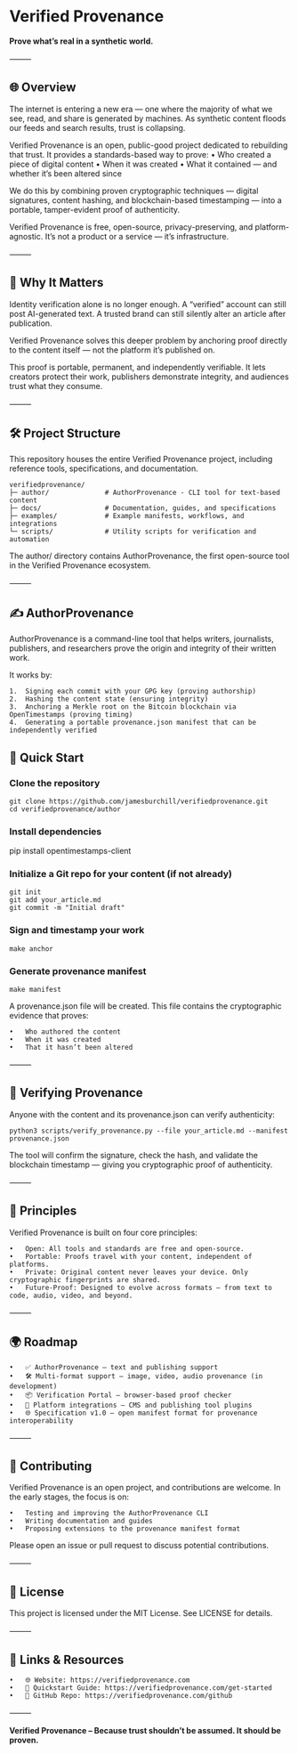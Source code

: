# Verified Provenance

**Prove what’s real in a synthetic world.**

⸻

## 🌐 Overview

The internet is entering a new era — one where the majority of what we see, read, and share is generated by machines. As synthetic content floods our feeds and search results, trust is collapsing.

Verified Provenance is an open, public-good project dedicated to rebuilding that trust. It provides a standards-based way to prove:
	•	Who created a piece of digital content
	•	When it was created
	•	What it contained — and whether it’s been altered since

We do this by combining proven cryptographic techniques — digital signatures, content hashing, and blockchain-based timestamping — into a portable, tamper-evident proof of authenticity.

Verified Provenance is free, open-source, privacy-preserving, and platform-agnostic. It’s not a product or a service — it’s infrastructure.

⸻

## 🧭 Why It Matters

Identity verification alone is no longer enough. A “verified” account can still post AI-generated text. A trusted brand can still silently alter an article after publication.

Verified Provenance solves this deeper problem by anchoring proof directly to the content itself — not the platform it’s published on.

This proof is portable, permanent, and independently verifiable. It lets creators protect their work, publishers demonstrate integrity, and audiences trust what they consume.

⸻

## 🛠️ Project Structure

This repository houses the entire Verified Provenance project, including reference tools, specifications, and documentation.
```
verifiedprovenance/
├─ author/              # AuthorProvenance - CLI tool for text-based content
├─ docs/                # Documentation, guides, and specifications
├─ examples/            # Example manifests, workflows, and integrations
└─ scripts/             # Utility scripts for verification and automation
```

The author/ directory contains AuthorProvenance, the first open-source tool in the Verified Provenance ecosystem.

⸻

## ✍️ AuthorProvenance

AuthorProvenance is a command-line tool that helps writers, journalists, publishers, and researchers prove the origin and integrity of their written work.

It works by:

	1.	Signing each commit with your GPG key (proving authorship)
	2.	Hashing the content state (ensuring integrity)
	3.	Anchoring a Merkle root on the Bitcoin blockchain via OpenTimestamps (proving timing)
	4.	Generating a portable provenance.json manifest that can be independently verified

## 🔧 Quick Start

### Clone the repository
```
git clone https://github.com/jamesburchill/verifiedprovenance.git
cd verifiedprovenance/author
```

### Install dependencies
pip install opentimestamps-client

### Initialize a Git repo for your content (if not already)
```
git init
git add your_article.md
git commit -m "Initial draft"
```

### Sign and timestamp your work
```make anchor```

### Generate provenance manifest
```make manifest```

A provenance.json file will be created. This file contains the cryptographic evidence that proves:

	•	Who authored the content
	•	When it was created
	•	That it hasn’t been altered

⸻

## 🧪 Verifying Provenance

Anyone with the content and its provenance.json can verify authenticity:

```
python3 scripts/verify_provenance.py --file your_article.md --manifest provenance.json
```

The tool will confirm the signature, check the hash, and validate the blockchain timestamp — giving you cryptographic proof of authenticity.

⸻

## 🔐 Principles

Verified Provenance is built on four core principles:

	•	Open: All tools and standards are free and open-source.
	•	Portable: Proofs travel with your content, independent of platforms.
	•	Private: Original content never leaves your device. Only cryptographic fingerprints are shared.
	•	Future-Proof: Designed to evolve across formats — from text to code, audio, video, and beyond.

⸻

## 🌍 Roadmap

	•	✅ AuthorProvenance – text and publishing support
	•	🛠️ Multi-format support – image, video, audio provenance (in development)
	•	📦 Verification Portal – browser-based proof checker
	•	🔌 Platform integrations – CMS and publishing tool plugins
	•	🌐 Specification v1.0 – open manifest format for provenance interoperability

⸻

## 🤝 Contributing

Verified Provenance is an open project, and contributions are welcome. In the early stages, the focus is on:

	•	Testing and improving the AuthorProvenance CLI
	•	Writing documentation and guides
	•	Proposing extensions to the provenance manifest format

Please open an issue or pull request to discuss potential contributions.

⸻

## 📜 License

This project is licensed under the MIT License. See LICENSE for details.

⸻

## 📡 Links & Resources

	•	🌐 Website: https://verifiedprovenance.com
	•	📘 Quickstart Guide: https://verifiedprovenance.com/get-started
	•	📂 GitHub Repo: https://verifiedprovenance.com/github

⸻

**Verified Provenance – Because trust shouldn’t be assumed. It should be proven.**
